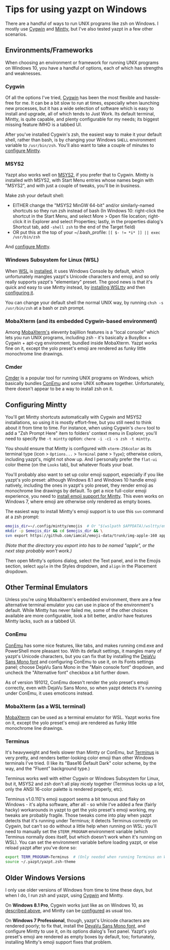 # Tips for using yazpt on Windows

There are a handful of ways to run UNIX programs like zsh on Windows. I mostly use [Cygwin](https://cygwin.com) and [Mintty](http://mintty.github.io), but I've also tested yazpt in a few other scenarios.


## Environments/Frameworks

When choosing an environment or framework for running UNIX programs on Windows 10, you have a handful of options, each of which has strengths and weaknesses.

### Cygwin

Of all the options I've tried, [Cygwin](https://cygwin.com) has been the most flexible and hassle-free for me. It can be a bit slow to run at times, especially when launching new processes, but it has a wide selection of software which is easy to install and upgrade, all of which tends to Just Work. Its default terminal, Mintty, is quite capable, and plenty configurable for my needs; its biggest missing feature IMHO is a tabbed UI.

After you've installed Cygwin's zsh, the easiest way to make it your default shell, rather than bash, is by changing your Windows `SHELL` environment variable to `/usr/bin/zsh`. You'll also want to take a couple of minutes to [configure Mintty](#configuring-mintty).

### MSYS2

Yazpt also works well on [MSYS2](https://www.msys2.org), if you prefer that to Cygwin. Mintty is installed with MSYS2, with Start Menu entries whose names begin with "MSYS2", and with just a couple of tweaks, you'll be in business.

Make zsh your default shell:
* EITHER change the "MSYS2 MinGW 64-bit" and/or similarly-named shortcuts so they run zsh instead of bash
  (In Windows 10: right-click the shortcut in the Start Menu, and select More > Open file location; right-click it in Explorer and select Properties; lastly, in the properties dialog's Shortcut tab, add `-shell zsh` to the end of the Target field)
* OR put this at the top of your ~/.bash_profile: `[[ $- != *i* ]] || exec /usr/bin/zsh`

And [configure Mintty](#configuring-mintty).

### Windows Subsystem for Linux (WSL)

When [WSL](https://docs.microsoft.com/en-us/windows/wsl/) is [installed](https://www.howtogeek.com/249966/how-to-install-and-use-the-linux-bash-shell-on-windows-10/), it uses Windows Console by default, which unfortunately mangles yazpt's Unicode characters and emoji, and so only really supports yazpt's "elementary" preset. The good news is that it's quick and easy to use Mintty instead, by [installing WSLtty](https://github.com/mintty/wsltty) and then [configuring it](#configuring-mintty).

You can change your default shell the normal UNIX way, by running `chsh -s /usr/bin/zsh` at a bash or zsh prompt.

### MobaXterm (and its embedded Cygwin-based environment)

Among [MobaXterm's](https://mobaxterm.mobatek.net) eleventy bajillion features is a "local console" which lets you run UNIX programs, including zsh - it's basically a BusyBox + Cygwin + apt-cyg environment, bundled inside MobaXterm. Yazpt works fine on it, except the yolo preset's emoji are rendered as funky little monochrome line drawings.

### Cmder

[Cmder](https://cmder.net) is a popular tool for running UNIX programs on Windows, which basically bundles [ConEmu](#conemu) and some UNIX software together. Unfortunately, there doesn't appear to be a way to install zsh on it.


## Configuring Mintty

You'll get Mintty shortcuts automatically with Cygwin and MSYS2 installations, so using it is mostly effort-free, but you still need to think about it from time to time. For instance, when using Cygwin's `chere` tool to add a "Zsh Prompt Here" item to folders' context menu in Explorer, you'll need to specify the `-t mintty` option: `chere -i -c1 -s zsh -t mintty`.

You should ensure that Mintty is configured with `xterm-256color` as its terminal type (icon > `Options...` > `Terminal` pane > `Type`); otherwise colors, including yazpt's, might not show up. And I personally prefer the `flat-ui` color theme (on the `Looks` tab), but whatever floats your boat.

You'll probably also want to set up color emoji support, especially if you like yazpt's yolo preset: although Windows 8.1 and Windows 10 handle emoji natively, including the ones in yazpt's yolo preset, they render emoji as monochrome line drawings by default. To get a nice full-color emoji experience, you need to [install emoji support for Mintty](https://github.com/mintty/mintty/wiki/Tips#emojis). This even works on Windows 7, where emoji are otherwise only rendered as empty boxes.

The easiest way to install Mintty's emoji support is to use this `svn` command at a zsh prompt:

```sh
emojis_dir=~/.config/mintty/emojis  # Or "$(wslpath $APPDATA)/wsltty/emojis" on WSL
mkdir -p $emojis_dir && cd $emojis_dir && \
svn export https://github.com/iamcal/emoji-data/trunk/img-apple-160 apple
```

_(Note that the directory you export into has to be named "apple", or the next step probably won't work.)_

Then open Mintty's options dialog, select the Text panel, and in the Emojis section, select `apple` in the Styles dropdown, and `align` in the Placement dropdown.


## Other Terminal Emulators

Unless you're using MobaXterm's embedded environment, there are a few alternative terminal emulator you can use in place of the environment's default. While Mintty has never failed me, some of the other choices available are more configurable, look a bit better, and/or have features Mintty lacks, such as a tabbed UI.

### ConEmu

[ConEmu](https://conemu.github.io) has some nice features, like tabs, and makes running cmd.exe and PowerShell more pleasant too. With its default settings, it mangles many of yazpt's Unicode characters, but you can fix that by installing the [DejaVu Sans Mono font](https://dejavu-fonts.github.io) and configuring ConEmu to use it, on its Fonts settings panel; choose DejaVu Sans Mono in the "Main console font" dropdown, and uncheck the "Alternative font" checkbox a bit further down.

As of version 191012, ConEmu doesn't render the yolo preset's emoji correctly, even with DejaVu Sans Mono, so when yazpt detects it's running under ConEmu, it uses emoticons instead.

### MobaXterm (as a WSL terminal)

[MobaXterm](https://mobaxterm.mobatek.net) can be used as a terminal emulator for WSL. Yazpt works fine on it, except the yolo preset's emoji are rendered as funky little monochrome line drawings.

### Terminus

It's heavyweight and feels slower than Mintty or ConEmu, but [Terminus](https://eugeny.github.io/terminus) is very pretty, and renders better-looking color emoji than other Windows terminals I've tried. (I like its "Base16 Default Dark" color scheme, by the way, and the "Fluent" background type.)

Terminus works well with either Cygwin or Windows Subsystem for Linux, but it, MSYS2 and zsh don't all play nicely together (Terminus locks up a lot, only the ANSI 16-color palette is rendered properly, etc).

Terminus v1.0.110's emoji support seems a bit tenuous and flaky on Windows - it's alpha software, after all - so while I've added a few (fairly hacky) workarounds in yazpt to get the yolo preset's emoji working, my tweaks are probably fragile. Those tweaks come into play when yazpt detects that it's running under Terminus; it detects Terminus correctly on Cygwin, but can't so do without a little help when running on WSL: you'll need to manually set the `$TERM_PROGRAM` environment variable (which Terminus normally does itself, but which doesn't work when it's running on WSL). You can set the environment variable before loading yazpt, or else reload yazpt after you've done so:

```sh
export TERM_PROGRAM=Terminus  # (Only needed when running Terminus on WSL)
source ~/.yazpt/yazpt.zsh-theme
```


## Older Windows Versions

I only use older versions of Windows from time to time these days, but when I do, I run zsh and yazpt, using [Cygwin](#cygwin) and Mintty. 

On **Windows 8.1 Pro**, Cygwin works just like as on Windows 10, as [described above](#cygwin), and Mintty can be [configured](#configuring-mintty) as usual too.

On **Windows 7 Professional**, though, yazpt's Unicode characters are rendered poorly; to fix that, install the [DevaVu Sans Mono font](https://dejavu-fonts.github.io), and configure Mintty to use it, on its options dialog's Text panel. Yazpt's yolo preset's emoji are rendered as empty boxes by default, too; fortunately, installing Mintty's emoji support fixes that problem.
